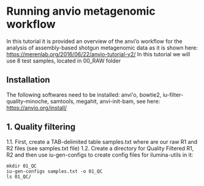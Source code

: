 # Running anvio metagenomic workflow
In this tutorial it is provided an overview of the anvi’o workflow for the analysis of assembly-based shotgun metagenomic data as it is shown here: https://merenlab.org/2016/06/22/anvio-tutorial-v2/
In this tutorial we will use 8 test samples, located in 00_RAW folder

## Installation

The following softwares need to be installed: anvi'o, bowtie2, iu-filter-quality-minoche, samtools, megahit, anvi-init-bam, see here: https://anvio.org/install/


## 1. Quality filtering
1.1. First, create a TAB-delimited table samples.txt where are our raw R1 and R2 files (see samples.txt file)
1.2. Create a directory for Quality Filtered R1, R2 and then use iu-gen-configs to create config files for ilumina-utils in it:

```
mkdir 01_QC
iu-gen-configs samples.txt -o 01_QC
ls 01_QC/
```
